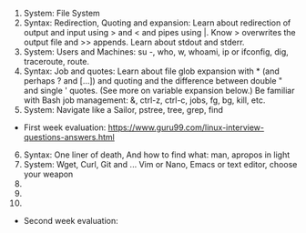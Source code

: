 1. System: File System
2. Syntax: Redirection, Quoting and expansion: Learn about redirection of output and input using > and < and pipes using |. Know > overwrites the output file and >> appends. Learn about stdout and stderr.
3. System: Users and Machines: su -, who, w, whoami, ip or ifconfig, dig, traceroute, route.
4. Syntax: Job and quotes: Learn about file glob expansion with * (and perhaps ? and [...]) and quoting and the difference between double " and single ' quotes. (See more on variable expansion below.) Be familiar with Bash job management: &, ctrl-z, ctrl-c, jobs, fg, bg, kill, etc.
5. System: Navigate like a Sailor, pstree, tree, grep, find

- First week evaluation: https://www.guru99.com/linux-interview-questions-answers.html


6. Syntax: One liner of death, And how to find what: man, apropos in light
7. System: Wget, Curl, Git and ... Vim or Nano, Emacs or text editor, choose your weapon
8. 
9. 
10. 

- Second week evaluation: 
